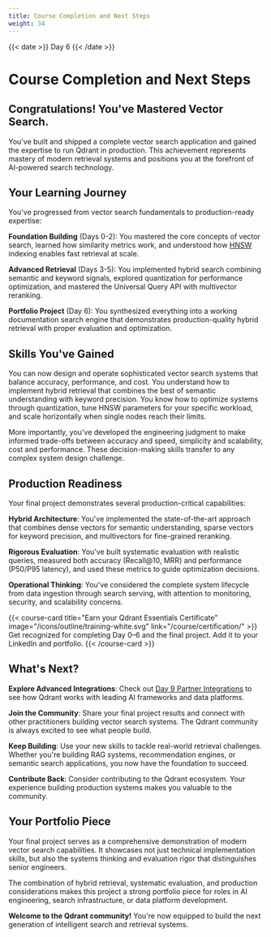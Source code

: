 ```yaml
---
title: Course Completion and Next Steps
weight: 34
---
```


{{< date >}} Day 6 {{< /date >}}

# Course Completion and Next Steps

## Congratulations! You've Mastered Vector Search.

You've built and shipped a complete vector search application and gained the expertise to run Qdrant in production. This achievement represents mastery of modern retrieval systems and positions you at the forefront of AI-powered search technology.

## Your Learning Journey

You've progressed from vector search fundamentals to production-ready expertise:

**Foundation Building** (Days 0-2): You mastered the core concepts of vector search, learned how similarity metrics work, and understood how [HNSW](https://qdrant.tech/articles/filtrable-hnsw/) indexing enables fast retrieval at scale.

**Advanced Retrieval** (Days 3-5): You implemented hybrid search combining semantic and keyword signals, explored quantization for performance optimization, and mastered the Universal Query API with multivector reranking.

**Portfolio Project** (Day 6): You synthesized everything into a working documentation search engine that demonstrates production-quality hybrid retrieval with proper evaluation and optimization.

## Skills You've Gained

You can now design and operate sophisticated vector search systems that balance accuracy, performance, and cost. You understand how to implement hybrid retrieval that combines the best of semantic understanding with keyword precision. You know how to optimize systems through quantization, tune HNSW parameters for your specific workload, and scale horizontally when single nodes reach their limits.

More importantly, you've developed the engineering judgment to make informed trade-offs between accuracy and speed, simplicity and scalability, cost and performance. These decision-making skills transfer to any complex system design challenge.

## Production Readiness

Your final project demonstrates several production-critical capabilities:

**Hybrid Architecture**: You've implemented the state-of-the-art approach that combines dense vectors for semantic understanding, sparse vectors for keyword precision, and multivectors for fine-grained reranking.

**Rigorous Evaluation**: You've built systematic evaluation with realistic queries, measured both accuracy (Recall@10, MRR) and performance (P50/P95 latency), and used these metrics to guide optimization decisions.

**Operational Thinking**: You've considered the complete system lifecycle from data ingestion through search serving, with attention to monitoring, security, and scalability concerns.

{{< course-card
  title="Earn your Qdrant Essentials Certificate"
  image="/icons/outline/training-white.svg"
  link="/course/certification/" >}}
Get recognized for completing Day 0–6 and the final project. Add it to your LinkedIn and portfolio.
{{< /course-card >}}

## What's Next?

**Explore Advanced Integrations**: Check out [Day 9 Partner Integrations](../../day-9/) to see how Qdrant works with leading AI frameworks and data platforms.

**Join the Community**: Share your final project results and connect with other practitioners building vector search systems. The Qdrant community is always excited to see what people build.

**Keep Building**: Use your new skills to tackle real-world retrieval challenges. Whether you're building RAG systems, recommendation engines, or semantic search applications, you now have the foundation to succeed.

**Contribute Back**: Consider contributing to the Qdrant ecosystem. Your experience building production systems makes you valuable to the community.

## Your Portfolio Piece

Your final project serves as a comprehensive demonstration of modern vector search capabilities. It showcases not just technical implementation skills, but also the systems thinking and evaluation rigor that distinguishes senior engineers.

The combination of hybrid retrieval, systematic evaluation, and production considerations makes this project a strong portfolio piece for roles in AI engineering, search infrastructure, or data platform development.

**Welcome to the Qdrant community!** You're now equipped to build the next generation of intelligent search and retrieval systems. 